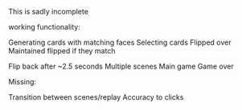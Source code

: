 This is sadly incomplete

working functionality:

Generating cards with matching faces
Selecting cards
Flipped over
Maintained flipped if they match

Flip back after ~2.5 seconds
Multiple scenes
Main game
Game over

Missing:

Transition between scenes/replay
Accuracy to clicks
